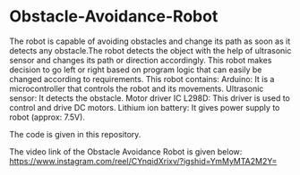 # Obstacle-Avoidance-Robot
The robot is capable of avoiding obstacles and change its path as soon as it detects any obstacle.The robot detects the object with the help of ultrasonic sensor and changes its path or direction accordingly.
This robot makes decision to go left or right based on program logic that can easily be changed according to requirements.
This robot contains: 
Arduino: It is a microcontroller that controls the robot and its movements.
Ultrasonic sensor: It detects the obstacle. 
Motor driver IC L298D: This driver is used to control and drive DC motors.
Lithium ion battery: It gives power supply to robot (approx: 7.5V).

The code is given in this repository.

The video link of the Obstacle Avoidance Robot is given below:
https://www.instagram.com/reel/CYnqidXrixv/?igshid=YmMyMTA2M2Y=
